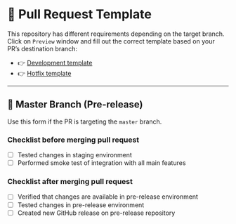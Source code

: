 # 🚀 Pull Request Template

This repository has different requirements depending on the target branch.  
Click on `Preview` window and fill out the correct template based on your PR’s destination branch:

- 👉 [Development template](?expand=1&development.md)
- 👉 [Hotfix template](?expand=1&hotfix.md)

---

## 🎯 Master Branch (Pre-release)

Use this form if the PR is targeting the `master` branch.

### Checklist before merging pull request
- [ ] Tested changes in staging environment
- [ ] Performed smoke test of integration with all main features

### Checklist after merging pull request
- [ ] Verified that changes are available in pre-release environment
- [ ] Tested changes in pre-release environment
- [ ] Created new GitHub release on pre-release repository